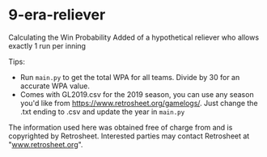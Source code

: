 # 9-era-reliever
Calculating the Win Probability Added of a hypothetical reliever who allows exactly 1 run per inning

Tips:
- Run `main.py` to get the total WPA for all teams. Divide by 30 for an accurate WPA value.
- Comes with GL2019.csv for the 2019 season, you can use any season you'd like from https://www.retrosheet.org/gamelogs/. Just change the .txt ending to .csv and update the year in `main.py`


The information used here was obtained free of charge from and is copyrighted by Retrosheet.  Interested parties may contact Retrosheet at "www.retrosheet.org".

